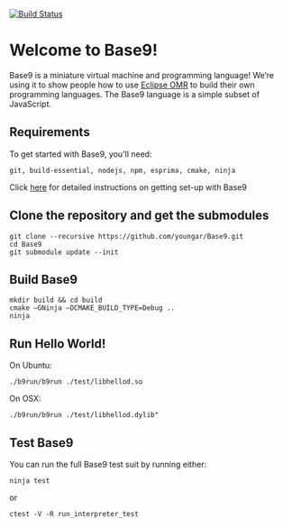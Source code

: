 [![Build Status](https://api.travis-ci.org/youngar/Base9.svg?branch=master)](https://travis-ci.org/youngar/Base9)

# Welcome to Base9!

Base9 is a miniature virtual machine and programming language! We’re using it to show people how to use [Eclipse OMR](https://github.com/eclipse/omr) to build their own programming languages. The Base9 language is a simple subset of JavaScript. 


## Requirements

To get started with Base9, you'll need:

`git, build-essential, nodejs, npm, esprima, cmake, ninja` 

Click [here](https://github.com/arianneb/Base9/blob/documentation/doc/README.md) for detailed instructions on getting set-up with Base9


## Clone the repository and get the submodules 
```
git clone --recursive https://github.com/youngar/Base9.git
cd Base9
git submodule update --init
```

## Build Base9
```
mkdir build && cd build
cmake –GNinja –DCMAKE_BUILD_TYPE=Debug ..
ninja
```

## Run Hello World!
On Ubuntu:

`./b9run/b9run ./test/libhellod.so`

On OSX:

`./b9run/b9run ./test/libhellod.dylib"`


## Test Base9

You can run the full Base9 test suit by running either:

`ninja test`

or 

`ctest -V -R run_interpreter_test`
